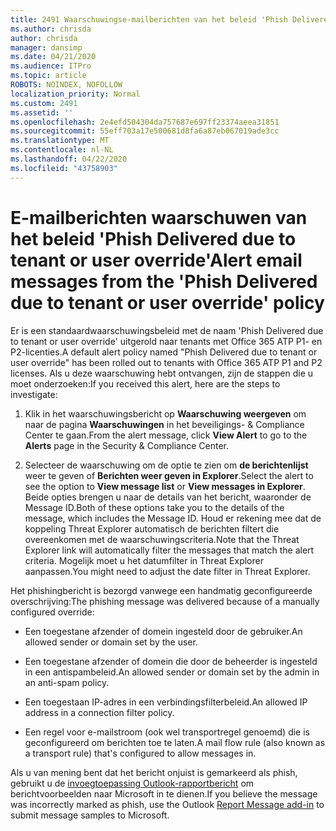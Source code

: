 ```yaml
---
title: 2491 Waarschuwingse-mailberichten van het beleid 'Phish Delivered due to tenant or user override'
ms.author: chrisda
author: chrisda
manager: dansimp
ms.date: 04/21/2020
ms.audience: ITPro
ms.topic: article
ROBOTS: NOINDEX, NOFOLLOW
localization_priority: Normal
ms.custom: 2491
ms.assetid: ''
ms.openlocfilehash: 2e4efd504304da757687e697ff23374aeea31851
ms.sourcegitcommit: 55eff703a17e500681d8fa6a87eb067019ade3cc
ms.translationtype: MT
ms.contentlocale: nl-NL
ms.lasthandoff: 04/22/2020
ms.locfileid: "43758903"
---
```

# <a name="alert-email-messages-from-the-phish-delivered-due-to-tenant-or-user-override-policy"></a><span data-ttu-id="b1288-102">E-mailberichten waarschuwen van het beleid 'Phish Delivered due to tenant or user override'</span><span class="sxs-lookup"><span data-stu-id="b1288-102">Alert email messages from the 'Phish Delivered due to tenant or user override' policy</span></span>

<span data-ttu-id="b1288-103">Er is een standaardwaarschuwingsbeleid met de naam 'Phish Delivered due to tenant or user override' uitgerold naar tenants met Office 365 ATP P1- en P2-licenties.</span><span class="sxs-lookup"><span data-stu-id="b1288-103">A default alert policy named "Phish Delivered due to tenant or user override" has been rolled out to tenants with Office 365 ATP P1 and P2 licenses.</span></span> <span data-ttu-id="b1288-104">Als u deze waarschuwing hebt ontvangen, zijn de stappen die u moet onderzoeken:</span><span class="sxs-lookup"><span data-stu-id="b1288-104">If you received this alert, here are the steps to investigate:</span></span>

1. <span data-ttu-id="b1288-105">Klik in het waarschuwingsbericht op **Waarschuwing weergeven** om naar de pagina **Waarschuwingen** in het beveiligings- & Compliance Center te gaan.</span><span class="sxs-lookup"><span data-stu-id="b1288-105">From the alert message, click **View Alert** to go to the **Alerts** page in the Security & Compliance Center.</span></span>

2. <span data-ttu-id="b1288-106">Selecteer de waarschuwing om de optie te zien om **de berichtenlijst** weer te geven of **Berichten weer geven in Explorer**.</span><span class="sxs-lookup"><span data-stu-id="b1288-106">Select the alert to see the option to **View message list** or **View messages in Explorer**.</span></span> <span data-ttu-id="b1288-107">Beide opties brengen u naar de details van het bericht, waaronder de Message ID.</span><span class="sxs-lookup"><span data-stu-id="b1288-107">Both of these options take you to the details of the message, which includes the Message ID.</span></span> <span data-ttu-id="b1288-108">Houd er rekening mee dat de koppeling Threat Explorer automatisch de berichten filtert die overeenkomen met de waarschuwingscriteria.</span><span class="sxs-lookup"><span data-stu-id="b1288-108">Note that the Threat Explorer link will automatically filter the messages that match the alert criteria.</span></span> <span data-ttu-id="b1288-109">Mogelijk moet u het datumfilter in Threat Explorer aanpassen.</span><span class="sxs-lookup"><span data-stu-id="b1288-109">You might need to adjust the date filter in Threat Explorer.</span></span>

<span data-ttu-id="b1288-110">Het phishingbericht is bezorgd vanwege een handmatig geconfigureerde overschrijving:</span><span class="sxs-lookup"><span data-stu-id="b1288-110">The phishing message was delivered because of a manually configured override:</span></span>

- <span data-ttu-id="b1288-111">Een toegestane afzender of domein ingesteld door de gebruiker.</span><span class="sxs-lookup"><span data-stu-id="b1288-111">An allowed sender or domain set by the user.</span></span>

- <span data-ttu-id="b1288-112">Een toegestane afzender of domein die door de beheerder is ingesteld in een antispambeleid.</span><span class="sxs-lookup"><span data-stu-id="b1288-112">An allowed sender or domain set by the admin in an anti-spam policy.</span></span>

- <span data-ttu-id="b1288-113">Een toegestaan IP-adres in een verbindingsfilterbeleid.</span><span class="sxs-lookup"><span data-stu-id="b1288-113">An allowed IP address in a connection filter policy.</span></span>

- <span data-ttu-id="b1288-114">Een regel voor e-mailstroom (ook wel transportregel genoemd) die is geconfigureerd om berichten toe te laten.</span><span class="sxs-lookup"><span data-stu-id="b1288-114">A mail flow rule (also known as a transport rule) that's configured to allow messages in.</span></span>

<span data-ttu-id="b1288-115">Als u van mening bent dat het bericht onjuist is gemarkeerd als phish, gebruikt u de [invoegtoepassing Outlook-rapportbericht](https://support.office.com/article/b5caa9f1-cdf3-4443-af8c-ff724ea719d2) om berichtvoorbeelden naar Microsoft in te dienen.</span><span class="sxs-lookup"><span data-stu-id="b1288-115">If you believe the message was incorrectly marked as phish, use the Outlook [Report Message add-in](https://support.office.com/article/b5caa9f1-cdf3-4443-af8c-ff724ea719d2) to submit message samples to Microsoft.</span></span>
